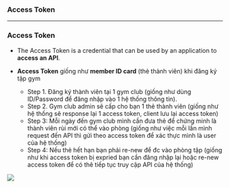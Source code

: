 ### Access Token


------------------------------------

### Access Token

* The Access Token is a credential that can be used by an application to **access an API**.
* **Access Token** giống như **member ID card** (thẻ thành viên) khi đăng ký tập gym

  * Step 1. Đăng ký thành viên tại 1 gym club (giống như dùng ID/Password để đăng nhập vào 1 hệ thống thông tin).
  * Step 2. Gym club admin sẽ cấp cho bạn 1 thẻ thành viên (giống như hệ thống sẽ response lại 1 access token, client lưu lại access token)
  * Step 3: Mỗi ngày đến gym club mình cần đưa thẻ để chứng minh là thành viên rùi mới có thể vào phòng (giống như việc mỗi lần mình request đến API thì gửi theo access token để xác thực mình là user của hệ thống)
  * Step 4: Nếu thẻ hết hạn bạn phải re-new để đc vào phòng tập (giống như khi access token bị expried bạn cần đăng nhập lại hoặc re-new access token để có thê tiếp tục truy cập API của hệ thống)


[<img src="https://github.com/leminhtuan2015/Today-I-Learn/blob/master/backend_javascript/keystone_js/access_token_diagram.png?raw=true">](http://google.com.au/)
